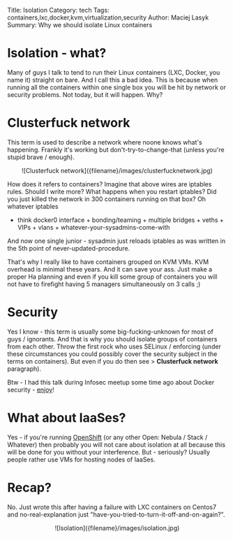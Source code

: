 Title: Isolation
Category: tech
Tags: containers,lxc,docker,kvm,virtualization,security
Author: Maciej Lasyk
Summary: Why we should isolate Linux containers

# Isolation - what? #

Many of guys I talk to tend to run their Linux containers (LXC, Docker, you
name it) straight on bare. And I call this a bad idea. This is because when
running all the containers within one single box you will be hit by network or
security problems. Not today, but it will happen. Why?

# Clusterfuck network #

This term is used to describe a network where noone knows what's happening.
Frankly it's working but don't-try-to-change-that (unless you're stupid  brave
/ enough).

<center>![Clusterfuck network]({filename}/images/clusterfucknetwork.jpg)</center>

How does it refers to containers? Imagine that above wires are iptables rules.
Should I write more? What happens when you restart iptables? Did you just
killed the network in 300 containers running on that box? Oh whatever iptables
- think docker0 interface + bonding/teaming + multiple bridges + veths + VIPs +
vlans + whatever-your-sysadmins-come-with

And now one single junior - sysadmin just reloads iptables as was written in
the 5th point of never-updated-procedure.

That's why I really like to have containers grouped on KVM VMs. KVM overhead is
minimal these years. And it can save your ass. Just make a proper Ha planning
and even if you kill some group of containers you will not have to firefight
having 5 managers simultaneously on 3 calls ;)

# Security #

Yes I know - this term is usually some big-fucking-unknown for most of guys /
ignorants. And that is why you should isolate groups of containers from each other. Throw
the first rock who uses SELinux / enforcing (under these circumstances you
could possibly cover the security subject in the terms on containers). But even
if you do then see > **Clusterfuck network** paragraph).

Btw - I had this talk during Infosec meetup some time ago about Docker
security - [enjoy](http://www.slideshare.net/d0cent/docker-rhel)!

# What about IaaSes? #

Yes - if you're running [OpenShift](https://openshift.github.io/) (or any other
Open: Nebula / Stack / Whatever) then probably you will not care about isolation at
all because this will be done for you without your interference. But -
seriously? Usually people rather use VMs for hosting nodes of IaaSes.

# Recap? #

No. Just wrote this after having a failure with LXC containers on Centos7 and
no-real-explanation just "have-you-tried-to-turn-it-off-and-on-again?".

<center>![Isolation]({filename}/images/isolation.jpg)</center>

